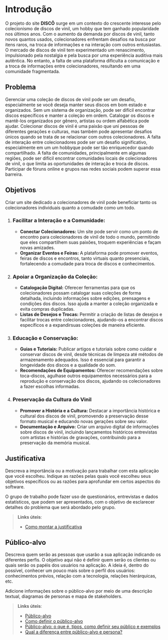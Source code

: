 # Introdução

O projeto do site **DISCÔ** surge em um contexto do crescente interesse pelo colecionismo de discos de vinil, um hobby que tem ganhado popularidade
nos últimos anos. Com o aumento da demanda por discos de vinil, tanto novos quantos usados, colecionadores enfrentam desafios na busca por itens 
raros, na troca de informações e na interação com outros entusiastas.
O mercado de discos de vinil tem experimentado um renascimento, impulsionado pela nostalgia e pela busca por uma experiência
auditiva mais autêntica. No entanto, a falta de uma plataforma dificulta a comunicação e a troca de informações entre colecionadores,
resultando em uma comunidade fragmentada.

## Problema
Gerenciar uma coleção de discos de vinil pode ser um desafio, especialmente se você deseja manter seus discos em bom estado
e organizados.
Sem um sistema de organização, pode ser difícil encontrar discos específicos e manter a coleção em ordem.
Catalogar os discos e mantê-los organizados por gênero, artistas ou ordem alfabética pode ajudar.
Colecionar discos de vinil é uma paixão que uni pessoas de diferentes gerações e culturas, mas também pode apresentar desafios únicos quando 
se trata de se relacionar com outros colecionadores. A falta de interação entre colecionadores pode ser um desafio significativo, 
especialmente em um um hobbyque pode ser tão enriquecedor quando compartilhado.
A falta de comunidades, principalmente em algumas regiões, pode ser difícil encontrar comunidades locais de colecionadores de vinil,
o que limita as oportunidades de interação e troca de discos. Participar de fóruns online e grupos nas redes sociais podem superar 
essa barreira. 


## Objetivos

Criar um site dedicado a colecionadores de vinil pode beneficiar tanto os colecionadores individuais quanto a comudade como um todo.

1. ### **Facilitar a Interação e a Comunidade:**
   - **Conectar Colecionadores:** Um site pode servir como um ponto de encontro para colecionadores de vinil de todo o mundo, permitindo
       que eles compartilhem suas paixões, troquem experiências e façam novas amizades.
   - **Organizar Eventos e Feiras:** A plataforma pode promover eventos, feiras de discos e encontros, tanto virtuais quanto
       presenciais, fortalecendo a comudade para troca de discos e conhecimentos.

 2. ### **Apoiar a Organização da Coleção:**
    - **Catalogação Digital:** Oferecer ferramentas para que os colecionadores possam catalogar suas coleções de forma detalhada,
       incluindo informações sobre edições, prensagens e condições dos discos. Isso ajuda a manter a coleção organizada
       e evita compras duplicadas.
    - **Listas de Desejos e Trocas:** Permitir a criação de listas de desejos e facilitar trocas entre colecionadores,
       ajudando-os a encontrar discos específicos e a expandirsuas coleções de maneira eficiente.

  3. ### **Educação e Conservação:**
     - **Guias e Tutoriais:** Publicar artigos e tutoriais sobre como cuidar e conservar discos de vinil, desde técnicas de limpeza até
        métodos de armazenamento adequados. Isso é essencial para garantir a longevidade dos discos e a qualidade do som.
     - **Recomendações de Equipamentos:** Oferecer recomendações sobre toca-discos, agulhase outros equipamentos necessários para a reprodução
        e conservação dos discos, ajudando os colecionadores a fazer escolhas informadas.

   4. ### **Preservação da Cultura do Vinil** 
      - **Promover a História e a Cultura:** Destacar a importância histórica e cultural dos discos de vinil, promovendo a preservação
        desse formato musical e educando novas gerações sobre seu valor.
      - **Documentação e Arquivo:** Criar um arquivo digital de informações sobre discos de vinil, incluindo lançamentos históricos
        entrevistas com artistas e histórias de gravações, contribuindo para a preservação da memória musical.


## Justificativa

Descreva a importância ou a motivação para trabalhar com esta aplicação que você escolheu. Indique as razões pelas quais você escolheu seus objetivos específicos ou as razões para aprofundar em certos aspectos do software.

O grupo de trabalho pode fazer uso de questionários, entrevistas e dados estatísticos, que podem ser apresentados, com o objetivo de esclarecer detalhes do problema que será abordado pelo grupo.

> **Links úteis**:
> - [Como montar a justificativa](https://guiadamonografia.com.br/como-montar-justificativa-do-tcc/)

## Público-alvo

Descreva quem serão as pessoas que usarão a sua aplicação indicando os diferentes perfis. O objetivo aqui não é definir quem serão os clientes ou quais serão os papéis dos usuários na aplicação. A ideia é, dentro do possível, conhecer um pouco mais sobre o perfil dos usuários: conhecimentos prévios, relação com a tecnologia, relações
hierárquicas, etc.

Adicione informações sobre o público-alvo por meio de uma descrição textual, diagramas de personas e mapa de stakeholders.

> **Links úteis**:
> - [Público-alvo](https://blog.hotmart.com/pt-br/publico-alvo/)
> - [Como definir o público-alvo](https://exame.com/pme/5-dicas-essenciais-para-definir-o-publico-alvo-do-seu-negocio/)
> - [Público-alvo: o que é, tipos, como definir seu público e exemplos](https://klickpages.com.br/blog/publico-alvo-o-que-e/)
> - [Qual a diferença entre público-alvo e persona?](https://rockcontent.com/blog/diferenca-publico-alvo-e-persona/)
